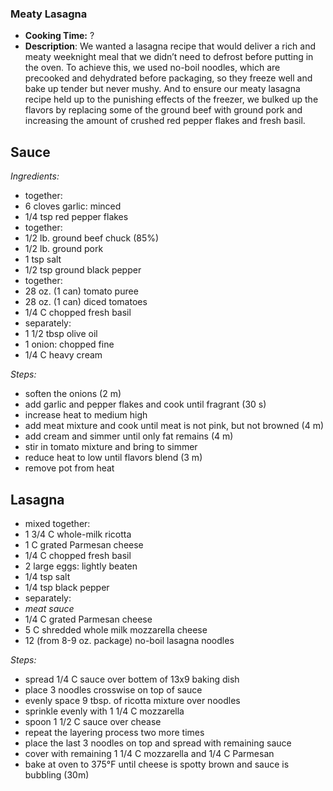 ### Meaty Lasagna
* **Cooking Time:** ?
* **Description**: 
 We wanted a lasagna recipe that would deliver a rich and meaty weeknight meal that we didn’t need to defrost before putting in the oven. To achieve this, we used no-boil noodles, which are precooked and dehydrated before packaging, so they freeze well and bake up tender but never mushy. And to ensure our meaty lasagna recipe held up to the punishing effects of the freezer, we bulked up the flavors by replacing some of the ground beef with ground pork and increasing the amount of crushed red pepper flakes and fresh basil.

Sauce
-----
*Ingredients:*
* together:
 * 6 cloves garlic: minced
 * 1/4 tsp red pepper flakes
* together:
 * 1/2 lb. ground beef chuck (85%)
 * 1/2 lb. ground pork
 * 1 tsp salt
 * 1/2 tsp ground black pepper
* together:
 * 28 oz. (1 can) tomato puree
 * 28 oz. (1 can) diced tomatoes
 * 1/4 C chopped fresh basil
* separately: 
 * 1 1/2 tbsp olive oil
 * 1 onion: chopped fine 
 * 1/4 C heavy cream
 
*Steps:*
* soften the onions (2 m)
* add garlic and pepper flakes and cook until fragrant (30 s)
* increase heat to medium high
* add meat mixture and cook until meat is not pink, but not browned (4 m)
* add cream and simmer until only fat remains (4 m)
* stir in tomato mixture and bring to simmer
* reduce heat to low until flavors blend (3 m)
* remove pot from heat

Lasagna
-----
* mixed together:
 * 1 3/4 C whole-milk ricotta
 * 1 C grated Parmesan cheese
 * 1/4 C chopped fresh basil
 * 2 large eggs: lightly beaten
 * 1/4 tsp salt
 * 1/4 tsp black pepper
* separately: 
 * *meat sauce*
 * 1/4 C grated Parmesan cheese 
 * 5 C shredded whole milk mozzarella cheese
 * 12 (from 8-9 oz. package) no-boil lasagna noodles

*Steps:*
* spread 1/4 C sauce over bottem of 13x9 baking dish
* place 3 noodles crosswise on top of sauce
* evenly space 9 tbsp. of ricotta mixture over noodles
* sprinkle evenly with 1 1/4 C mozzarella
* spoon 1 1/2 C sauce over chease
* repeat the layering process two more times
* place the last 3 noodles on top and spread with remaining sauce
* cover with remaining 1 1/4 C mozzarella and 1/4 C Parmesan
* bake at oven to 375°F until cheese is spotty brown and sauce is bubbling (30m)



